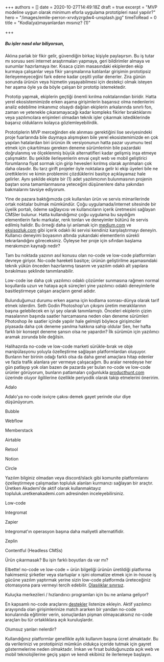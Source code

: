 +++
authors = []
date = 2020-10-27T14:49:18Z
draft = true
excerpt = "MVP modeline uygun olarak minimum eforla uygulama prototipleri nasıl yapılır?"
hero = "/images/emile-perron-xrvdyzrgdw4-unsplash.jpg"
timeToRead = 0
title = "Kodla(ya)mayanlardan mısınız? (1)"

+++
##### Bu işler nasıl olur biliyorsun,

Aklına parlak bir fikir gelir, güvendiğin birkaç kişiyle paylaşırsın. Bu iş tutar mı sorusu seni internet araştırmaları yapmaya, geri bildirimler almaya ve sunumlar hazırlamaya iter. Kısaca çizim masasındaki ekiplerden ekip kurmaya çalışanlar veya fikir yarışmalarına katılanlar girişimin prototipsiz ilerleyemeyeceğini fark edene kadar çeşitli yollar denerler. Zira günün sonunda ürünün veya hizmetin yaşayabilmesi için destekçi olmak isteyen her aşama öyle ya da böyle çalışan bir prototip istemektedir.

Prototip yapmak, ekiplerin geçtiği önemli kırılma noktalarından biridir. Hatta yerel ekosistemimizde erken aşama girişimlerin başarısız olma nedenlerini analiz edebilme imkanımız olsaydı dağılan ekiplerin arkalarında sınırlı fon, zaman ve yetenekle çıkaramayacağı kadar kompleks fikirler bıraktıklarını veya yazılımcılara erişimleri olmadan teknik işler çıkarmak istediklerinde başarıız olduklarını kolayca gözlemleyebilirdik.

Prototiplerin MVP merceğinden ele alınması gerektiğini lise seviyesindeki proje fuarlarında bile duymaya alışmışken bile yerel ekosistemimizde en çok yapılan hatalardan biri ürünün ilk versiyonunun hatta pazar uyumunu test etmek için çıkartılması gereken deneme sürümlerinin bile pazardaki doğrulanmış ve ölçeklenmiş büyük alternatifleri kadar gelişmiş inşa etmeye çalışmaktır. Bu şekilde ilerleyenlerin envai çeşit web ve mobil geliştirici forumlarına fiyat sormak için girip hevesleri kırılmış olarak ayrılmaları çok daha olasıdır. Bu tarz girift projeler öyle noktalara gelir ki ekip üyeleri bile ne ürettiklerini ve kimin problemini çözdüklerini basitçe açıklayamaz hale gelirler. Aynı şekilde ekipte bir (1) adet yazılımcının bulunmasının projenin baştan sona tamamlanmasına yeteceğini düşünenlere daha yakından bakmalarını tavsiye ediyorum.

Yine de pazara baktığımızda çok kullanılan ürün ve servis mimarilerinde ortak noktalar bulmak mümkündür. Çoğu uygulamada/internet sitesinde bir üyelik portalı, ödeme sağlayıcısı ve kullanıcıların içerik üretmesini sağlayan CMSler bulunur. Hatta kullandığımız çoğu uygulama bu saydığım elementlerin farkı markalar, renk tonları ve deneyimler bütünü ile servis edilmiş halidir. Bu örneği daha iyi anlamak için [medium.com](https://medium.com) ve [eksisozluk.com](https://eksisozluk.com) gibi içerik odaklı iki servisi kendiniz karşılaştırmayı deneyin. Kullanıcı deneyimi boyasının altında yukarıdaki elementlerin sürekli tekrarlandığını göreceksiniz. Öyleyse her proje için sıfırdan başlama merakımızın kaynağı nedir?

Tam bu noktada yazının asıl konusu olan no-code ve low-code platformları devreye giriyor. No-code hareketi basitçe; ürünün geliştirilme aşamasındaki teknik yükün önceden hazırlanmış tasarım ve yazılım odaklı alt yapılara bırakılması şeklinde tanımlanabilir.

Low-code ise daha çok yazılımcı odaklı çözümler sunmasına rağmen normal koşullarda uzun ve hataya açık süreçleri yine yazılımcı odaklı deneyimlerle basitleştirmeye çalışan araçların genel adıdır.

Bulunduğumuz durumu erken aşama için kodlama sonrası-dünya olarak tarif etmek isterdim. Seth Godin Photoshop'un çıkışını üretim meraklılarının başına gelebilecek en iyi şey olarak tanımlamıştı. Önceleri ekiplerin çizim masalarının başında saatler harcamasına neden olan deneme sürümleri Photoshop ile saatler içinde yapılır hale gelmişti böylece girişimciler piyasada daha çok deneme yanılma hakkına sahip oldular Sen, her hafta farklı bir konsept deneme şansın olsa ne yapardın? İlk sürümün için yazılımcı aramak zorunda bile değilsin.

Halihazırda no-code ve low-code marketi sürükle-bırak ve obje manipülasyonu yoluyla özelleştirme sağlayan platformlardan oluşuyor. Bunların her birinin odağı farklı olsa da daha genel amaçlara hitap edenler ve fazla trafik alanlara yer vermeye çalışacağım. Bu aralar neredeyse her gün patlayıp yok olan bazen de pazarda yer bulan no-code ve low-code ürünler görüyorum, bunların patlamaları çoğunlukla [producthunt.com](https://producthunt.com) üzerinde oluyor ilgililerine özellikle periyodik olarak takip etmelerini öneririm.

Adalo

Adalo'ya no-code isviçre çakısı demek gayet yerinde olur diye düşünüyorum.

Bubble

Webflow

Memberstack

Airtable

Retool

Notion

Circle

Yazılım bilginiz olmadan veya discord/slack gibi komunite platformlarını özelleştirmeye çalışmadan topluluk alanları kurmanızı sağlayan bir araçtır. Üretken Akademi'de aktif olarak kullanmaktayız topluluk.uretkenakademi.com adresinden inceleyebilirsiniz.

Low-code

Integromat

Zapier

Integromat'ın operasyon başına daha maliyetli alternatifidir.

Zeplin

Contentful (Headless CMSs)

Ürün çıkarmasak? Bu işin farklı boyutları da var mı?

Elbette! no-code ve low-code = ürün bilgeliği ürünün üretildiği platforma hakimseniz şirketler veya startuplar x işini otomatize etmek için in-house iş gücüne yazılım yaptırmak yerine sizin low-code platformda üreteceğiniz otomasyona para vermeyi tercih edebilir. [Olasılıklar sınırsız]().

Kuluçka merkezileri / hızlandırıcı programları için bu ne anlama geliyor?

En kapsamlı no-code araçlarını [destekler](https://uretkenakademi.com/destekler.html) listenize ekleyin. Aktif yazılımcı arayışında olan girişimlerinize match ararken bir yandan no-code konularında eğitimler verin, sonuçlardan pişman olmayacaksınız no-code araçları bu tür ortaklıklara açık kuruluşlardır.

Olumsuz yanları nelerdir?

Kullandığınız platformlar genellikle aylık kullanım başına ücret almaktadır. Bu da verilerinizi ve prototipinizi mümkün oldukça içeride tutmak için gayret göstermelerine neden olmaktadır. İmkan ve fırsat bulduğunuzda açık web ve mobil teknolojilerine geçiş yapın ve kendi ekibiniz ile ilerlemeye başlayın.